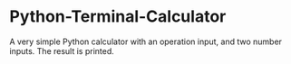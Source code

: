 # Python-Terminal-Calculator
A very simple Python calculator with an operation input, and two number inputs.
The result is printed.
